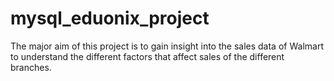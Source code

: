 # mysql_eduonix_project
The major aim of this project is to gain insight into the sales data of Walmart to understand the different factors that affect sales of the different branches.
